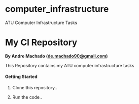# computer_infrastructure
ATU Computer Infrastructure Tasks
# My CI Repository

**By Andre Machado (de.machado90@gmail.com)**

This Repository contains my ATU computer infrastructure tasks

#### Getting Started

1. Clone this repository..

2. Run the code..